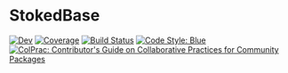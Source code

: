 # StokedBase

[![Dev](https://img.shields.io/badge/docs-dev-blue.svg)](https://ptiede.github.io/Comrade.jl/dev)
[![Coverage](https://codecov.io/gh/ptiede/StokedBase.jl/branch/main/graph/badge.svg)](https://codecov.io/gh/ptiede/StokedBase.jl)
[![Build Status](https://github.com/ptiede/StokedBase.jl/actions/workflows/CI.yml/badge.svg?branch=main)](https://github.com/ptiede/StokedBase.jl/actions/workflows/CI.yml?query=branch%3Amain)
[![Code Style: Blue](https://img.shields.io/badge/code%20style-blue-4495d1.svg)](https://github.com/invenia/BlueStyle)
[![ColPrac: Contributor's Guide on Collaborative Practices for Community Packages](https://img.shields.io/badge/ColPrac-Contributor%27s%20Guide-blueviolet)](https://github.com/SciML/ColPrac)
